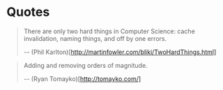 # Quotes

> There are only two hard things in Computer Science: cache invalidation, naming things, and off by one errors.
>
> -- (Phil Karlton)[http://martinfowler.com/bliki/TwoHardThings.html]



> Adding and removing orders of magnitude.
>
> -- (Ryan Tomayko)[http://tomayko.com/]










